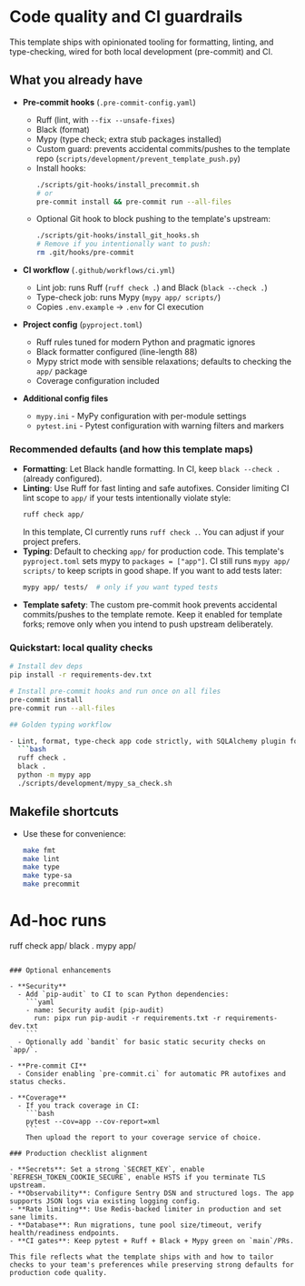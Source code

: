 # Code quality and CI guardrails

This template ships with opinionated tooling for formatting, linting, and type-checking, wired for both local development (pre-commit) and CI.

## What you already have

- **Pre-commit hooks** (`.pre-commit-config.yaml`)
  - Ruff (lint, with `--fix --unsafe-fixes`)
  - Black (format)
  - Mypy (type check; extra stub packages installed)
  - Custom guard: prevents accidental commits/pushes to the template repo (`scripts/development/prevent_template_push.py`)
  - Install hooks:
    ```bash
    ./scripts/git-hooks/install_precommit.sh
    # or
    pre-commit install && pre-commit run --all-files
    ```
  - Optional Git hook to block pushing to the template's upstream:
    ```bash
    ./scripts/git-hooks/install_git_hooks.sh
    # Remove if you intentionally want to push:
    rm .git/hooks/pre-commit
    ```

- **CI workflow** (`.github/workflows/ci.yml`)
  - Lint job: runs Ruff (`ruff check .`) and Black (`black --check .`)
  - Type-check job: runs Mypy (`mypy app/ scripts/`)
  - Copies `.env.example` → `.env` for CI execution

- **Project config** (`pyproject.toml`)
  - Ruff rules tuned for modern Python and pragmatic ignores
  - Black formatter configured (line-length 88)
  - Mypy strict mode with sensible relaxations; defaults to checking the `app/` package
  - Coverage configuration included

- **Additional config files**
  - `mypy.ini` - MyPy configuration with per-module settings
  - `pytest.ini` - Pytest configuration with warning filters and markers

### Recommended defaults (and how this template maps)

- **Formatting**: Let Black handle formatting. In CI, keep `black --check .` (already configured).
- **Linting**: Use Ruff for fast linting and safe autofixes. Consider limiting CI lint scope to `app/` if your tests intentionally violate style:
  ```bash
  ruff check app/
  ```
  In this template, CI currently runs `ruff check .`. You can adjust if your project prefers.
- **Typing**: Default to checking `app/` for production code. This template's `pyproject.toml` sets mypy to `packages = ["app"]`. CI still runs `mypy app/ scripts/` to keep scripts in good shape. If you want to add tests later:
  ```bash
  mypy app/ tests/  # only if you want typed tests
  ```
- **Template safety**: The custom pre-commit hook prevents accidental commits/pushes to the template remote. Keep it enabled for template forks; remove only when you intend to push upstream deliberately.

### Quickstart: local quality checks

```bash
# Install dev deps
pip install -r requirements-dev.txt

# Install pre-commit hooks and run once on all files
pre-commit install
pre-commit run --all-files

## Golden typing workflow

- Lint, format, type-check app code strictly, with SQLAlchemy plugin for models:
  ```bash
  ruff check .
  black .
  python -m mypy app
  ./scripts/development/mypy_sa_check.sh
  ```

## Makefile shortcuts

- Use these for convenience:
  ```bash
  make fmt
  make lint
  make type
  make type-sa
  make precommit
  ```

# Ad-hoc runs
ruff check app/
black .
mypy app/
```

### Optional enhancements

- **Security**
  - Add `pip-audit` to CI to scan Python dependencies:
    ```yaml
    - name: Security audit (pip-audit)
      run: pipx run pip-audit -r requirements.txt -r requirements-dev.txt
    ```
  - Optionally add `bandit` for basic static security checks on `app/`.

- **Pre-commit CI**
  - Consider enabling `pre-commit.ci` for automatic PR autofixes and status checks.

- **Coverage**
  - If you track coverage in CI:
    ```bash
    pytest --cov=app --cov-report=xml
    ```
    Then upload the report to your coverage service of choice.

### Production checklist alignment

- **Secrets**: Set a strong `SECRET_KEY`, enable `REFRESH_TOKEN_COOKIE_SECURE`, enable HSTS if you terminate TLS upstream.
- **Observability**: Configure Sentry DSN and structured logs. The app supports JSON logs via existing logging config.
- **Rate limiting**: Use Redis-backed limiter in production and set sane limits.
- **Database**: Run migrations, tune pool size/timeout, verify health/readiness endpoints.
- **CI gates**: Keep pytest + Ruff + Black + Mypy green on `main`/PRs.

This file reflects what the template ships with and how to tailor checks to your team's preferences while preserving strong defaults for production code quality.


